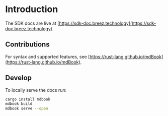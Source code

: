 # Introduction

The SDK docs are live at [https://sdk-doc.breez.technology](https://sdk-doc.breez.technology).


## Contributions

For syntax and supported features, see [https://rust-lang.github.io/mdBook](https://rust-lang.github.io/mdBook).

## Develop

To locally serve the docs run:

```bash
cargo install mdbook
mdbook build
mdbook serve --open
```
